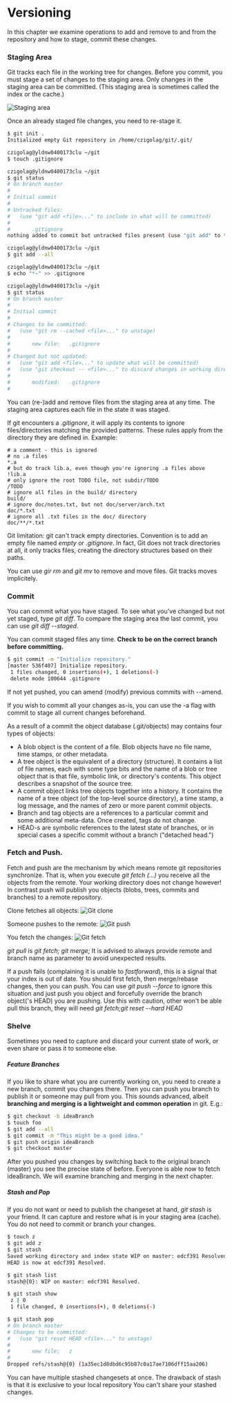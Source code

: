 # Versioning

In this chapter we examine operations to add and remove to and from the repository and how to stage, commit these changes.

### Staging Area

Git tracks each file in the working tree for changes. Before you commit, you must stage a set of changes to the staging area. Only changes in the staging area can be committed.
(This staging area is sometimes called the index or the cache.)

![Staging area](http://git-scm.com/figures/18333fig0201-tn.png)

Once an already staged file changes, you need to re-stage it.

``` bash
$ git init .
Initialized empty Git repository in /home/czigolag/git/.git/

czigolag@yldnw0400173clu ~/git
$ touch .gitignore

czigolag@yldnw0400173clu ~/git
$ git status
# On branch master
#
# Initial commit
#
# Untracked files:
#   (use "git add <file>..." to include in what will be committed)
#
#       .gitignore
nothing added to commit but untracked files present (use "git add" to track)

czigolag@yldnw0400173clu ~/git
$ git add --all

czigolag@yldnw0400173clu ~/git
$ echo "*~" >> .gitignore

czigolag@yldnw0400173clu ~/git
$ git status
# On branch master
#
# Initial commit
#
# Changes to be committed:
#   (use "git rm --cached <file>..." to unstage)
#
#       new file:   .gitignore
#
# Changed but not updated:
#   (use "git add <file>..." to update what will be committed)
#   (use "git checkout -- <file>..." to discard changes in working directory)
#
#       modified:   .gitignore
#
```

You can (re-)add and remove files from the staging area at any time. The staging area captures each file in the state it was staged.

If git encounters a *.gitignore*, it will apply its contents to ignore files/directories matching the provided patterns. These rules apply from the directory they are defined in. Example:

```
# a comment - this is ignored
# no .a files
*.a
# but do track lib.a, even though you're ignoring .a files above
!lib.a
# only ignore the root TODO file, not subdir/TODO
/TODO
# ignore all files in the build/ directory
build/
# ignore doc/notes.txt, but not doc/server/arch.txt
doc/*.txt
# ignore all .txt files in the doc/ directory
doc/**/*.txt
```

Git limitation: git can't track empty directories. Convention is to add an empty file named *empty* or *.gitignore*. In fact, Git does not track directories at all, it only tracks files, creating the directory structures based on their paths.

You can use *gir rm* and *git mv* to remove and move files. Git tracks moves implicitely.

### Commit

You can commit what you have staged. To see what you’ve changed but not yet staged, type *git diff*. To compare the staging area the last commit, you can use *git diff --staged*.

You can commit staged files any time. **Check to be on the correct branch before committing.**

```bash
$ git commit -m "Initialize repository."
[master 536f407] Initialize repository.
 1 files changed, 0 insertions(+), 1 deletions(-)
 delete mode 100644 .gitignore
```

If not yet pushed, you can amend (modify) previous commits with --amend.

If you wish to commit all your changes as-is, you can use the -a flag with commit to stage all current changes beforehand.

As a result of a commit the object database (.git/objects) may contains four types of objects:

* A blob object is the content of a file. Blob objects have no file name, time stamps, or other metadata.
* A tree object is the equivalent of a directory (structure). It contains a list of file names, each with some type bits and the name of a blob or tree object that is that file, symbolic link, or directory's contents. This object describes a snapshot of the source tree.
* A commit object links tree objects together into a history. It contains the name of a tree object (of the top-level source directory), a time stamp, a log message, and the names of zero or more parent commit objects.
* Branch and tag objects are a references to a particular commit and some additional meta-data. Once created, tags do not change.
* HEAD-s are symbolic references to the latest state of branches, or in special cases a specific commit without a branch ("detached head.")

### Fetch and Push.

Fetch and push are the mechanism by which means remote git repositories synchronize. That is, when you execute *git fetch (...)* you receive all the objects from the remote. Your working directory does not change however! In contrast push will publish you objects (blobs, trees, commits and branches) to a remote repository.

Clone fetches all objects:
![Git clone](http://git-scm.com/figures/18333fig0322-tn.png "clone")

Someone pushes to the remote:
![Git push](http://git-scm.com/figures/18333fig0323-tn.png "push")

You fetch the changes:
![Git fetch](http://git-scm.com/figures/18333fig0324-tn.png "fetch")

*git pull* is *git fetch; git merge;* It is advised to always provide remote and branch name as parameter to avoid unexpected results.

If a push fails (complaining it is unable to *fastforward*), this is a signal that your index is out of date. You should first fetch, then merge/rebase changes, then you can push. You can use *git push --force* to ignore this situation and just push you object and forcefully override the branch object('s HEAD) you are pushing. Use this with caution, other won't be able pull this branch, they will need *git fetch;git reset --hard HEAD*

### Shelve

Sometimes you need to capture and discard your current state of work, or even share or pass it to someone else.

##### Feature Branches

If you like to share what you are currently working on, you need to create a new branch, commit you changes there. Then you can push you branch to publish it or someone may pull from you. This sounds advanced, albeit **branching and merging is a lightweight and common operation** in git. E.g.:

```bash
$ git checkout -b ideaBranch
$ touch foo
$ git add --all
$ git commit -m "This might be a good idea."
$ git push origin ideaBranch
$ git checkout master
```

After you pushed you changes by switching back to the original branch (master) you see the precise state of before. Everyone is able now to fetch ideaBranch. We will examine branching and merging in the next chapter.

##### Stash and Pop

If you do not want or need to publish the changeset at hand, *git stash* is your friend. It can capture and restore what is in your staging area (cache). You do not need to commit or branch your changes.

```bash
$ touch z
$ git add z
$ git stash
Saved working directory and index state WIP on master: edcf391 Resolved.
HEAD is now at edcf391 Resolved.

$ git stash list
stash@{0}: WIP on master: edcf391 Resolved.

$ git stash show
 z | 0
 1 file changed, 0 insertions(+), 0 deletions(-)

$ git stash pop
# On branch master
# Changes to be committed:
#   (use "git reset HEAD <file>..." to unstage)
#
#       new file:   z
#
Dropped refs/stash@{0} (1a35ec1d8dbd6c95b87c0a17ae7106dff15aa206)
```

You can have multiple stashed changesets at once. The drawback of stash is that it is exclusive to your local repository You can't share your stashed changes.